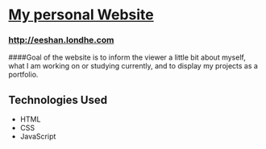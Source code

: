 # [My personal Website](http://eeshan.londhe.com)
### http://eeshan.londhe.com

####Goal of the website is to inform the viewer a little bit about myself, what I am working on or studying currently, and to display my projects as a portfolio.

## Technologies Used

- HTML
- CSS
- JavaScript
